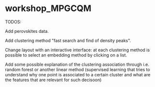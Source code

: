 # workshop_MPGCQM

TODOS:

Add perovskites data.

Add clustering method "fast search and find of density peaks".

Change layout with an interactive interface: at each clustering method is possible to select an embedding method by clicking on a list.

Add some possible explanation of the clustering association through i.e. random forest or another linear method (supervised learning that tries to understand why one point is associated to a certain cluster and what are the features that are relevant for such decisoon)

